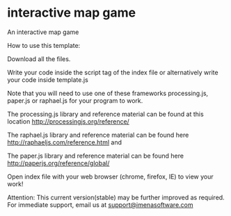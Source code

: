 interactive map game
====================

An interactive map game

How to use this template:

Download all the files.

Write your code inside the script tag of the index file or alternatively write your code inside template.js

Note that you will need to use one of these frameworks processing.js, paper.js or raphael.js for your program to work. 

The processing.js library and reference material can be found at this location http://processingjs.org/reference/

The raphael.js library and reference material can be found here http://raphaeljs.com/reference.html and 

The paper.js library and reference material can be found here http://paperjs.org/reference/global/

Open index file with your web browser (chrome, firefox, IE) to view your work!

Attention: This current version(stable) may be further improved as required.
For immediate support, email us at support@imenasoftware.com
